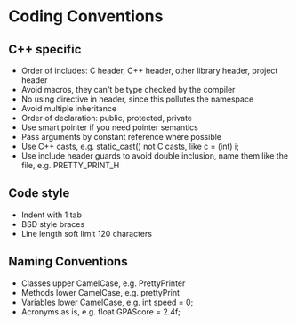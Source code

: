 Coding Conventions
==================



C++ specific
------------
* Order of includes: C header, C++ header, other library header, project header
* Avoid macros, they can't be type checked by the compiler
* No using directive in header, since this pollutes the namespace
* Avoid multiple inheritance
* Order of declaration: public, protected, private
* Use smart pointer if you need pointer semantics
* Pass arguments by constant reference where possible
* Use C++ casts, e.g. static_cast<int>() not C casts, like c = (int) i;
* Use include header guards to avoid double inclusion, name them like the file, e.g. PRETTY_PRINT_H


Code style
------------
* Indent with 1 tab
* BSD style braces
* Line length soft limit 120 characters


Naming Conventions
------------------
* Classes upper CamelCase, e.g. PrettyPrinter
* Methods lower CamelCase, e.g. prettyPrint
* Variables lower CamelCase, e.g. int speed = 0;
* Acronyms as is, e.g. float GPAScore = 2.4f;
